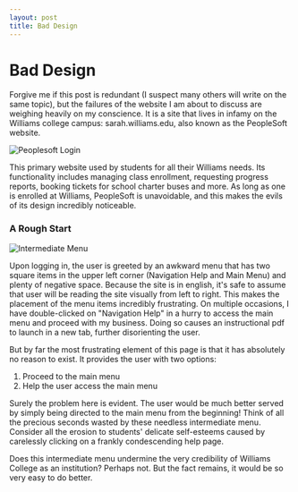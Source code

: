 ```yaml
---
layout: post
title: Bad Design
---
```


# Bad Design

Forgive me if this post is redundant (I suspect many others will write on the same topic), but the failures of the website I am about to discuss are weighing heavily on my conscience. 
It is a site that lives in infamy on the Williams college campus: sarah.williams.edu, also known as the PeopleSoft website. 

![Peoplesoft Login](https://github.com/jsmilan/jsmilan.github.io/blob/master/img/Peoplesoft%20Login.PNG "The deceptively inviting PeopleSoft login screen, waiting to ensnare unsuspecting students")

This primary website used by students for all their Williams needs. 
Its functionality includes managing class enrollment, requesting progress reports, booking tickets for school charter buses and more. 
As long as one is enrolled at Williams, PeopleSoft is unavoidable, and this makes the evils of its design incredibly noticeable.

### A Rough Start

![Intermediate Menu](https://github.com/jsmilan/jsmilan.github.io/blob/master/img/Menu%20That%20Exists%20For%20No%20Reason%20(commentary).png "Where the frustration begins")

Upon logging in, the user is greeted by an awkward menu that has two square items in the upper left corner (Navigation Help and Main Menu) and plenty of negative space.
Because the site is in english, it's safe to assume that user will be reading the site visually from left to right.
This makes the placement of the menu items incredibly frustrating. On multiple occasions, I have double-clicked on "Navigation Help" in a hurry to access the main menu and proceed with my business.
Doing so causes an instructional pdf to launch in a new tab, further disorienting the user.

But by far the most frustrating element of this page is that it has absolutely no reason to exist. 
It provides the user with two options: 

1. Proceed to the main menu
2. Help the user access the main menu

Surely the problem here is evident. The user would be much better served by simply being directed to the main menu from the beginning! 
Think of all the precious seconds wasted by these needless intermediate menu. 
Consider all the erosion to students' delicate self-esteems caused by carelessly clicking on a frankly condescending help page.

Does this intermediate menu undermine the very credibility of Williams College as an institution? Perhaps not. But the fact remains, it would be so very easy to do better.
